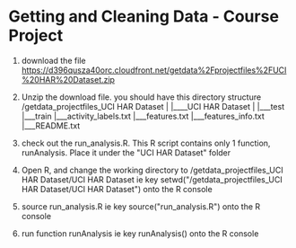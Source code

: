 Getting and Cleaning Data - Course Project
==========================================

1. download the file https://d396qusza40orc.cloudfront.net/getdata%2Fprojectfiles%2FUCI%20HAR%20Dataset.zip 

2. Unzip the download file. you should have this directory structure
<path to unzip folder>/getdata_projectfiles_UCI HAR Dataset
              |
              |____UCI HAR Dataset
                         |
                         |___test
                         |___train
                         |___activity_labels.txt
                         |___features.txt
                         |___features_info.txt
                         |___README.txt

3. check out the run_analysis.R. This R script contains only 1 function, runAnalysis. Place it under the "UCI HAR Dataset" folder

4. Open R, and change the working directory to <path to unzip folder>/getdata_projectfiles_UCI HAR Dataset/UCI HAR Dataset ie key setwd("<path to unzip folder>/getdata_projectfiles_UCI HAR Dataset/UCI HAR Dataset") onto the R console

5. source run_analysis.R ie key source("run_analysis.R") onto the R console

6. run function runAnalysis ie key runAnalysis() onto the R console




